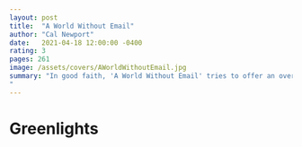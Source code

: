 ```yaml
---
layout: post
title:  "A World Without Email"
author: "Cal Newport"
date:   2021-04-18 12:00:00 -0400
rating: 3
pages: 261
image: /assets/covers/AWorldWithoutEmail.jpg
summary: "In good faith, 'A World Without Email' tries to offer an overview of and solutions for the humdrum of office busy-work. Cal Newport shares soft suggestions which amount to a little more than a shallow look at the current standards of working in the software engineering field. If you spend your days in anything related to software development, look elsewhere. You'll end up with a summary of how you work today, with little exploration into the pitfalls of modern agile practices, and how to overcome those issues when they eventually arise. Unfortunately, 'A World Without Email' ends up as Cal Newport's weakest entry in his growing series of productivity porn.
"
---
```


# Greenlights